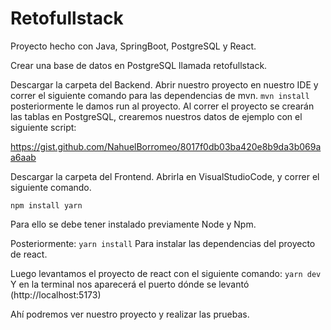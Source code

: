 # Retofullstack
Proyecto hecho con Java, SpringBoot, PostgreSQL y React.

Crear una base de datos en PostgreSQL llamada retofullstack.

Descargar la carpeta del Backend.
Abrir nuestro proyecto en nuestro IDE y correr el siguiente comando para las dependencias de mvn.
`mvn install`
posteriormente le damos run al proyecto.
Al correr el proyecto se crearán las tablas en PostgreSQL, crearemos nuestros datos de ejemplo con el siguiente script:

https://gist.github.com/NahuelBorromeo/8017f0db03ba420e8b9da3b069aa6aab

Descargar la carpeta del Frontend.
Abrirla en VisualStudioCode, y correr el siguiente comando.

`npm install yarn`

Para ello se debe tener instalado previamente Node y Npm.

Posteriormente:
`yarn install`
Para instalar las dependencias del proyecto de react.

Luego levantamos el proyecto de react con el siguiente comando:
`yarn dev`
Y en la terminal nos aparecerá el puerto dónde se levantó (http://localhost:5173)

Ahí podremos ver nuestro proyecto y realizar las pruebas.


